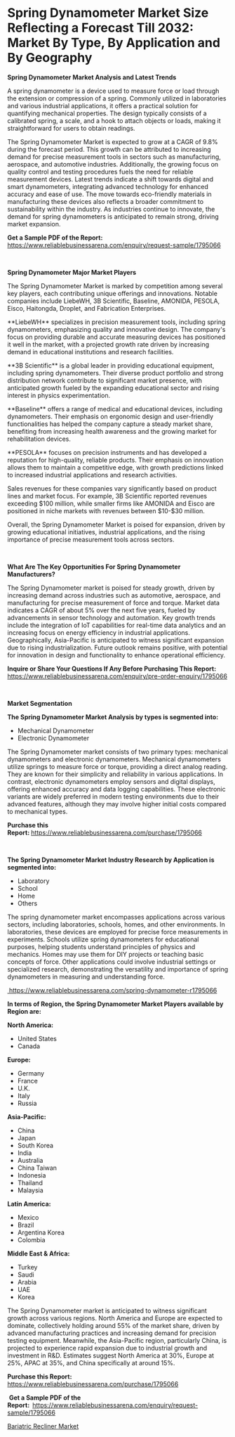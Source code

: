 <p><h1>Spring Dynamometer Market Size Reflecting a Forecast Till 2032: Market By Type, By Application and By Geography</h1></p><p><strong>Spring Dynamometer Market Analysis and Latest Trends</strong></p>
<p><p>A spring dynamometer is a device used to measure force or load through the extension or compression of a spring. Commonly utilized in laboratories and various industrial applications, it offers a practical solution for quantifying mechanical properties. The design typically consists of a calibrated spring, a scale, and a hook to attach objects or loads, making it straightforward for users to obtain readings.</p><p>The Spring Dynamometer Market is expected to grow at a CAGR of 9.8% during the forecast period. This growth can be attributed to increasing demand for precise measurement tools in sectors such as manufacturing, aerospace, and automotive industries. Additionally, the growing focus on quality control and testing procedures fuels the need for reliable measurement devices. Latest trends indicate a shift towards digital and smart dynamometers, integrating advanced technology for enhanced accuracy and ease of use. The move towards eco-friendly materials in manufacturing these devices also reflects a broader commitment to sustainability within the industry. As industries continue to innovate, the demand for spring dynamometers is anticipated to remain strong, driving market expansion.</p></p>
<p><strong>Get a Sample PDF of the Report:&nbsp;</strong> <a href="https://www.reliablebusinessarena.com/enquiry/request-sample/1795066?utm_campaign=2112&utm_medium=2&utm_source=Github&utm_content=ia&utm_term=04042025&utm_id=spring-dynamometer">https://www.reliablebusinessarena.com/enquiry/request-sample/1795066</a></p>
<p>&nbsp;</p>
<p><strong>Spring Dynamometer Major Market Players</strong></p>
<p><p>The Spring Dynamometer Market is marked by competition among several key players, each contributing unique offerings and innovations. Notable companies include LiebeWH, 3B Scientific, Baseline, AMONIDA, PESOLA, Eisco, Haitongda, Droplet, and Fabrication Enterprises.</p><p>**LiebeWH** specializes in precision measurement tools, including spring dynamometers, emphasizing quality and innovative design. The company's focus on providing durable and accurate measuring devices has positioned it well in the market, with a projected growth rate driven by increasing demand in educational institutions and research facilities.</p><p>**3B Scientific** is a global leader in providing educational equipment, including spring dynamometers. Their diverse product portfolio and strong distribution network contribute to significant market presence, with anticipated growth fueled by the expanding educational sector and rising interest in physics experimentation.</p><p>**Baseline** offers a range of medical and educational devices, including dynamometers. Their emphasis on ergonomic design and user-friendly functionalities has helped the company capture a steady market share, benefiting from increasing health awareness and the growing market for rehabilitation devices.</p><p>**PESOLA** focuses on precision instruments and has developed a reputation for high-quality, reliable products. Their emphasis on innovation allows them to maintain a competitive edge, with growth predictions linked to increased industrial applications and research activities.</p><p>Sales revenues for these companies vary significantly based on product lines and market focus. For example, 3B Scientific reported revenues exceeding $100 million, while smaller firms like AMONIDA and Eisco are positioned in niche markets with revenues between $10-$30 million.</p><p>Overall, the Spring Dynamometer Market is poised for expansion, driven by growing educational initiatives, industrial applications, and the rising importance of precise measurement tools across sectors.</p></p>
<p>&nbsp;</p>
<p><strong>What Are The Key Opportunities For Spring Dynamometer Manufacturers?</strong></p>
<p><p>The Spring Dynamometer market is poised for steady growth, driven by increasing demand across industries such as automotive, aerospace, and manufacturing for precise measurement of force and torque. Market data indicates a CAGR of about 5% over the next five years, fueled by advancements in sensor technology and automation. Key growth trends include the integration of IoT capabilities for real-time data analytics and an increasing focus on energy efficiency in industrial applications. Geographically, Asia-Pacific is anticipated to witness significant expansion due to rising industrialization. Future outlook remains positive, with potential for innovation in design and functionality to enhance operational efficiency.</p></p>
<p><strong>Inquire or Share Your Questions If Any Before Purchasing This Report:</strong> <a href="https://www.reliablebusinessarena.com/enquiry/pre-order-enquiry/1795066?utm_campaign=2112&utm_medium=2&utm_source=Github&utm_content=ia&utm_term=04042025&utm_id=spring-dynamometer">https://www.reliablebusinessarena.com/enquiry/pre-order-enquiry/1795066</a></p>
<p>&nbsp;</p>
<p><strong>Market Segmentation</strong></p>
<p><strong>The Spring Dynamometer Market Analysis by types is segmented into:</strong></p>
<p><ul><li>Mechanical Dynamometer</li><li>Electronic Dynamometer</li></ul></p>
<p><p>The Spring Dynamometer market consists of two primary types: mechanical dynamometers and electronic dynamometers. Mechanical dynamometers utilize springs to measure force or torque, providing a direct analog reading. They are known for their simplicity and reliability in various applications. In contrast, electronic dynamometers employ sensors and digital displays, offering enhanced accuracy and data logging capabilities. These electronic variants are widely preferred in modern testing environments due to their advanced features, although they may involve higher initial costs compared to mechanical types.</p></p>
<p><strong>Purchase this Report:&nbsp;</strong><a href="https://www.reliablebusinessarena.com/purchase/1795066?utm_campaign=2112&utm_medium=2&utm_source=Github&utm_content=ia&utm_term=04042025&utm_id=spring-dynamometer">https://www.reliablebusinessarena.com/purchase/1795066</a></p>
<p>&nbsp;</p>
<p><strong>The Spring Dynamometer Market Industry Research by Application is segmented into:</strong></p>
<p><ul><li>Laboratory</li><li>School</li><li>Home</li><li>Others</li></ul></p>
<p><p>The spring dynamometer market encompasses applications across various sectors, including laboratories, schools, homes, and other environments. In laboratories, these devices are employed for precise force measurements in experiments. Schools utilize spring dynamometers for educational purposes, helping students understand principles of physics and mechanics. Homes may use them for DIY projects or teaching basic concepts of force. Other applications could involve industrial settings or specialized research, demonstrating the versatility and importance of spring dynamometers in measuring and understanding force.</p></p>
<p><a href="https://www.reliablebusinessarena.com/spring-dynamometer-r1795066?utm_campaign=2112&utm_medium=2&utm_source=Github&utm_content=ia&utm_term=04042025&utm_id=spring-dynamometer">&nbsp;https://www.reliablebusinessarena.com/spring-dynamometer-r1795066</a></p>
<p><strong>In terms of Region, the Spring Dynamometer Market Players available by Region are:</strong></p>
<p>
    <p> <strong> North America: </strong>
        <ul>
            <li>United States</li>
            <li>Canada</li>
        </ul>
        </p> 
    <p> <strong> Europe: </strong>
        <ul>
            <li>Germany</li>
            <li>France</li>
            <li>U.K.</li>
            <li>Italy</li>
            <li>Russia</li>
        </ul>
        </p> 
    <p> <strong> Asia-Pacific: </strong>
        <ul>
            <li>China</li>
            <li>Japan</li>
            <li>South Korea</li>
            <li>India</li>
            <li>Australia</li>
            <li>China Taiwan</li>
            <li>Indonesia</li>
            <li>Thailand</li>
            <li>Malaysia</li>
        </ul>
        </p> 
    <p> <strong> Latin America: </strong>
        <ul>
            <li>Mexico</li>
            <li>Brazil</li>
            <li>Argentina Korea</li>
            <li>Colombia</li>
        </ul>
        </p> 
    <p> <strong> Middle East & Africa: </strong>
        <ul>
            <li>Turkey</li>
            <li>Saudi</li>
            <li>Arabia</li>
            <li>UAE</li>
            <li>Korea</li>
        </ul>
    </p>
    </p>
<p><p>The Spring Dynamometer market is anticipated to witness significant growth across various regions. North America and Europe are expected to dominate, collectively holding around 55% of the market share, driven by advanced manufacturing practices and increasing demand for precision testing equipment. Meanwhile, the Asia-Pacific region, particularly China, is projected to experience rapid expansion due to industrial growth and investment in R&D. Estimates suggest North America at 30%, Europe at 25%, APAC at 35%, and China specifically at around 15%.</p></p>
<p><strong>Purchase this Report: </strong><a href="https://www.reliablebusinessarena.com/purchase/1795066?utm_campaign=2112&utm_medium=2&utm_source=Github&utm_content=ia&utm_term=04042025&utm_id=spring-dynamometer">https://www.reliablebusinessarena.com/purchase/1795066</a></p>
<p>&nbsp;<strong>Get a Sample PDF of the Report:&nbsp;&nbsp;</strong><a href="https://www.reliablebusinessarena.com/enquiry/request-sample/1795066?utm_campaign=2112&utm_medium=2&utm_source=Github&utm_content=ia&utm_term=04042025&utm_id=spring-dynamometer">https://www.reliablebusinessarena.com/enquiry/request-sample/1795066</a></p>
<p><strong></strong></p>
<p><p><a href="https://github.com/AshikRahman991/Market-Research-Report-List-2/blob/main/bariatric-recliner-market.md?utm_campaign=2112&utm_medium=2&utm_source=Github&utm_content=ia&utm_term=04042025&utm_id=spring-dynamometer">Bariatric Recliner Market</a></p></p>